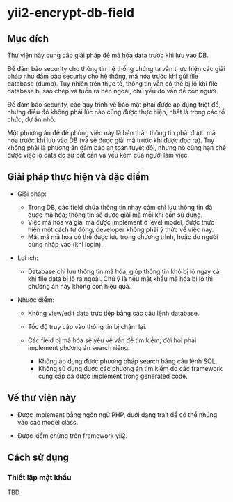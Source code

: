 # yii2-encrypt-db-field

## Mục đích

Thư viện này cung cấp giải pháp để mã hóa data trước khi lưu vào DB.

Để đảm bảo security cho thông tin hệ thống chúng ta vẫn thực hiện các giải pháp như đảm bảo security cho hệ thống, mã hóa trước khi gửi file database (dump). Tuy nhiên trên thực tế, thông tin vẫn có thể bị lộ khi file database bị sao chép và tuồn ra bên ngoài, chủ yếu do vấn đề con người.

Để đảm bảo security, các quy trình về bảo mật phải được áp dụng triệt để, nhưng điều đó không phải lúc nào cũng được thực hiện, nhất là trong các tổ chức, dự án nhỏ.

Một phương án để đề phòng việc này là bản thân thông tin phải được mã hóa trước khi lưu vào DB (và sẽ được giải mã trước khi được đọc ra). Tuy không phải là phương án đảm bảo an toàn tuyệt đối, nhưng nó cũng hạn chế được việc lộ data do sự bất cẩn và yếu kém của người làm việc.

## Giải pháp thực hiện và đặc điểm

* Giải pháp:

  * Trong DB, các field chứa thông tin nhạy cảm chỉ lưu thông tin đã được mã hóa; thông tin sẽ được giải mã mỗi khi cần sử dụng.
  * Việc mã hóa và giải mã được implement ở level model, được thực hiện một cách tự động, developer không phải ý thức về việc này.
  * Mật mã mã hóa có thể được lưu trong chương trình, hoặc do người dùng nhập vào (khi login).

* Lợi ích:

  * Database chỉ lưu thông tin mã hóa, giúp thông tin khó bị lộ ngay cả khi file data bị lộ ra ngoài. Chú ý là nếu mật khẩu mã hóa bị lộ thì phương án này không còn hiệu quả.
  
* Nhược điểm:

  * Không view/edit data trực tiếp bằng các câu lệnh database.
  
  * Tốc độ truy cập vào thông tin bị chậm lại.
  
  * Các field bị mã hóa sẽ yếu về vấn đề tìm kiếm, đòi hỏi phải implement phương án search riêng.
    * Không áp dụng được phương pháp search bằng câu lệnh SQL.
    * Không sử dụng được các phương án tìm kiếm do các framework cung cấp đã được implement trong generated code.
  
## Về thư viện này

* Được implement bằng ngôn ngữ PHP, dưới dạng trait để có thể nhúng vào các model class.

* Được kiểm chứng trên framework yii2.


## Cách sử dụng

### Thiết lập mật khẩu
TBD

### 

### 